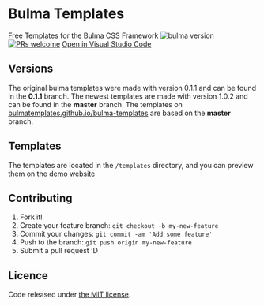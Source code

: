 # Bulma Templates
Free Templates for the Bulma CSS Framework ![bulma version](https://img.shields.io/badge/bulma-1.0.2-6495ED.svg)
[![PRs welcome](https://img.shields.io/badge/PRs-welcome-ff69b4.svg)](https://github.com/bulmatemplates/bulma-templates/pulls)
[Open in Visual Studio Code](https://open.vscode.dev/BulmaTemplates/bulma-templates)
## Versions
  The original bulma templates were made with version 0.1.1 and can be found in the **0.1.1** branch. The newest templates are made with version 1.0.2 and can be found in the **master** branch. The templates on [bulmatemplates.github.io/bulma-templates](https://bulmatemplates.github.io/bulma-templates/) are based on the **master** branch.


## Templates

The templates are located in the ```/templates``` directory, and you can preview them on the [demo website](https://bulmatemplates.github.io/bulma-templates/)

## Contributing

1. Fork it!
2. Create your feature branch: `git checkout -b my-new-feature`
3. Commit your changes: `git commit -am 'Add some feature'`
4. Push to the branch: `git push origin my-new-feature`
5. Submit a pull request :D

## Licence

Code released under [the MIT license](https://github.com/bulmatemplates/bulma-templates/blob/master/LICENSE).
